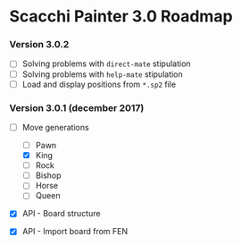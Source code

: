 Scacchi Painter 3.0 Roadmap
===========================

### Version 3.0.2

* [ ] Solving problems with `direct-mate` stipulation
* [ ] Solving problems with `help-mate` stipulation
* [ ] Load and display positions from `*.sp2` file

### Version 3.0.1 (december 2017)

* [ ] Move generations
  * [ ] Pawn
  * [X] King
  * [ ] Rock
  * [ ] Bishop
  * [ ] Horse
  * [ ] Queen
* [X] API - Board structure
* [X] API - Import board from FEN


